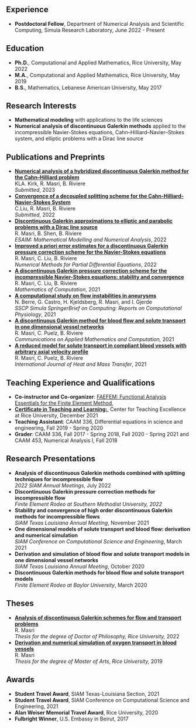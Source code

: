 ## Experience 
- **Postdoctoral Fellow**, Department of Numerical Analysis and Scientific Computing, Simula Research Laboratory, June 2022 - Present

## Education 
- **Ph.D.**, Computational and Applied Mathematics, Rice University, May 2022 
- **M.A.**,  Computational and Applied Mathematics, Rice University, May 2019 
- **B.S.**,  Mathematics, Lebanese American University, May 2017 

## Research Interests 
-  **Mathematical modeling** with applications to the life sciences   
-  **Numerical analysis of discontinuous Galerkin methods** applied to the incompressible Navier-Stokes equations, Cahn–Hilliard–Navier–Stokes system, and elliptic problems with a Dirac line source  

## Publications and Preprints  
- [**Numerical analysis of a hybridized discontinuous Galerkin method for the Cahn–Hilliard problem**](https://arxiv.org/pdf/2302.13896.pdf)<br /> 
KLA. Kirk, R. Masri, B. Riviere  
 *Submitted*, 2023
- [**Convergence of a decoupled splitting scheme for the Cahn-Hilliard-Navier-Stokes System**](https://arxiv.org/pdf/2210.05625.pdf)<br /> 
 C.Liu, R. Masri, B. Riviere  
*Submitted*, 2022 
- [**Discontinuous Galerkin approximations to elliptic and parabolic problems with a Dirac line source**](https://www.esaim-m2an.org/component/article?access=doi&doi=10.1051/m2an/2022095)<br />
R. Masri, B. Shen, B. Riviere        
*ESAIM: Mathematical Modelling and Numerical Analysis*, 2022 
- [**Improved a priori error estimates for a discontinuous Galerkin pressure correction scheme for the Navier-Stokes equations**](https://onlinelibrary.wiley.com/doi/10.1002/num.23002)  
 R. Masri, C. Liu, B. Riviere        
*Numerical Methods for Partial Differential Equations*, 2022  
-  [**A discontinuous Galerkin pressure correction scheme for the incompressible Navier-Stokes equations: stability and convergence**](https://www.ams.org/journals/mcom/0000-000-00/S0025-5718-2022-03731-5/)   
R. Masri, C. Liu, B. Riviere        
*Mathematics of Computation*, 2021  
-  [**A computational study on flow instabilities in aneurysms**](https://link.springer.com/book/9783031051654)       
N. Berre, G. Castro, H. Kjeldsberg, R. Masri, and I. Gjerde    
*SSCP Simula SpringerBrief on Computing: Reports on Computational Physiology*, 2021
- [**A discontinuous Galerkin method for blood flow and solute transport in one dimensional vessel networks**](https://link.springer.com/article/10.1007/s42967-021-00126-5)  
R. Masri, C. Puelz, B. Riviere  
*Communications on Applied Mathematics and Computation,* 2021
- [**A reduced model for solute transport in compliant blood vessels with arbitrary axial velocity profile**](https://www.sciencedirect.com/science/article/pii/S0017931021004828)  
R. Masri, C. Puelz, B. Riviere  
*International Journal of Heat and Mass Transfer*, 2021 

## Teaching Experience and Qualifications 
- **Co-instructor and Co-organizer**:
 [FAEFEM: Functional Analysis Essentials for the Finite Element Method](https://www.simula.no/education/courses/faefem-functional-analysis-essentials-finite-element-method), 
- [**Certificate in Teaching and Learning:**](https://cte.rice.edu/grads), Center for Teaching Excellence at Rice University, December 2021 
- **Teaching Assistant**:  CAAM 336, Differential equations in science and engineering,
Fall 2019 - Spring 2020
- **Grader**:  CAAM 336, Fall 2017 - Spring 2018, Fall 2020 - Spring 2021 and CAAM 453, Numerical Analysis I, Fall 2018

## Research Presentations 
- **Analysis of discontinuous Galerkin methods combined with splitting techniques for incompressible flow**<br />
 *2022 SIAM Annual Meetings*, July 2022
- **Discontinuous Galerkin pressure correction methods for incompressible flow**<br /> 
*Finite Element Rodeo at Southern Methodist University, 2022* 
- **Stability and convergence of high order discontinuous Galerkin methods for incompressible flows**  
 *SIAM Texas Louisiana Annual Meeting*, November 2021
- **One dimensional models of solute transport and blood flow: derivation and numerical simulation** <br /> 
  *SIAM Conference on Computational Science and Engineering*, March 2021
- **Derivation and simulation of blood flow and solute transport models in one dimensional vessel networks** <br />
   *SIAM Texas Louisiana Annual Meeting*, October 2020
 - **Discontinuous Galerkin methods for blood flow and solute transport models** 
 <br /> *Finite Element Rodeo at Baylor University*, March 2020

## Theses 
- [**Analysis of discontinuous Galerkin schemes for flow and transport problems**](https://scholarship.rice.edu/handle/1911/113379) <br />
R. Masri  <br />
*Thesis for the degree of Doctor of Philosophy, Rice University,* 2022 
- [**Derivation and numerical simulation of oxygen transport in blood vessels**](https://scholarship.rice.edu/handle/1911/107400)    
R. Masri  
*Thesis for the degree of Master of Arts, Rice University,* 2019 <!--[link to thesis](https://scholarship.rice.edu/handle/1911/107400).-->

## Awards 
-  **Student Travel Award**, SIAM Texas-Louisiana Section, 2021 
-  **Student Travel Award**, SIAM Conference on Computational Science and Engineering, 2021
-  **Alan Weiser Memorial Travel Award**, Rice University, 2020
-  **Fulbright Winner**, U.S. Embassy in Beirut, 2017
